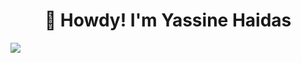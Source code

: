 <h1 align="center">🤠 Howdy! I'm Yassine Haidas</h1>

![](https://github.com/halfrost/halfrost/blob/master/icons/header_.png)
